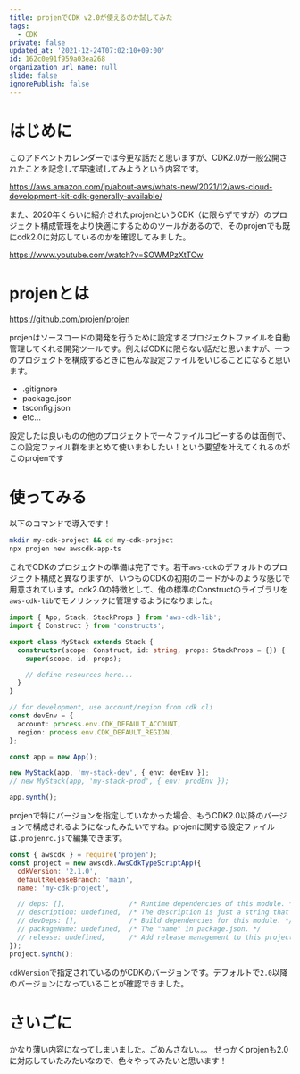 ```yaml
---
title: projenでCDK v2.0が使えるのか試してみた
tags:
  - CDK
private: false
updated_at: '2021-12-24T07:02:10+09:00'
id: 162c0e91f959a03ea268
organization_url_name: null
slide: false
ignorePublish: false
---
```

# はじめに

このアドベントカレンダーでは今更な話だと思いますが、CDK2.0が一般公開されたことを記念して早速試してみようという内容です。

https://aws.amazon.com/jp/about-aws/whats-new/2021/12/aws-cloud-development-kit-cdk-generally-available/

また、2020年くらいに紹介されたprojenというCDK（に限らずですが）のプロジェクト構成管理をより快適にするためのツールがあるので、そのprojenでも既にcdk2.0に対応しているのかを確認してみました。

https://www.youtube.com/watch?v=SOWMPzXtTCw

# projenとは

https://github.com/projen/projen

projenはソースコードの開発を行うために設定するプロジェクトファイルを自動管理してくれる開発ツールです。例えばCDKに限らない話だと思いますが、一つのプロジェクトを構成するときに色んな設定ファイルをいじることになると思います。

- .gitignore
- package.json
- tsconfig.json
- etc...

設定したは良いものの他のプロジェクトで一々ファイルコピーするのは面倒で、この設定ファイル群をまとめて使いまわしたい！という要望を叶えてくれるのがこのprojenです

# 使ってみる

以下のコマンドで導入です！

```bash
mkdir my-cdk-project && cd my-cdk-project
npx projen new awscdk-app-ts
```

これでCDKのプロジェクトの準備は完了です。若干`aws-cdk`のデフォルトのプロジェクト構成と異なりますが、いつものCDKの初期のコードが↓のような感じで用意されています。cdk2.0の特徴として、他の標準のConstructのライブラリを`aws-cdk-lib`でモノリシックに管理するようになりました。

```ts:src/main.ts
import { App, Stack, StackProps } from 'aws-cdk-lib';
import { Construct } from 'constructs';

export class MyStack extends Stack {
  constructor(scope: Construct, id: string, props: StackProps = {}) {
    super(scope, id, props);

    // define resources here...
  }
}

// for development, use account/region from cdk cli
const devEnv = {
  account: process.env.CDK_DEFAULT_ACCOUNT,
  region: process.env.CDK_DEFAULT_REGION,
};

const app = new App();

new MyStack(app, 'my-stack-dev', { env: devEnv });
// new MyStack(app, 'my-stack-prod', { env: prodEnv });

app.synth();
```

projenで特にバージョンを指定していなかった場合、もうCDK2.0以降のバージョンで構成されるようになったみたいですね。projenに関する設定ファイルは`.projenrc.js`で編集できます。

```js:.projenrc.js
const { awscdk } = require('projen');
const project = new awscdk.AwsCdkTypeScriptApp({
  cdkVersion: '2.1.0',
  defaultReleaseBranch: 'main',
  name: 'my-cdk-project',

  // deps: [],                /* Runtime dependencies of this module. */
  // description: undefined,  /* The description is just a string that helps people understand the purpose of the package. */
  // devDeps: [],             /* Build dependencies for this module. */
  // packageName: undefined,  /* The "name" in package.json. */
  // release: undefined,      /* Add release management to this project. */
});
project.synth();
```

`cdkVersion`で指定されているのがCDKのバージョンです。デフォルトで`2.0`以降のバージョンになっていることが確認できました。

# さいごに

かなり薄い内容になってしまいました。ごめんさない。。。
せっかくprojenも2.0に対応していたみたいなので、色々やってみたいと思います！
